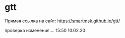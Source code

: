 # gtt

Прямая ссылка на сайт: 
https://smartmsk.github.io/gtt/

проверка изменения.... 15:50 10.02.20
